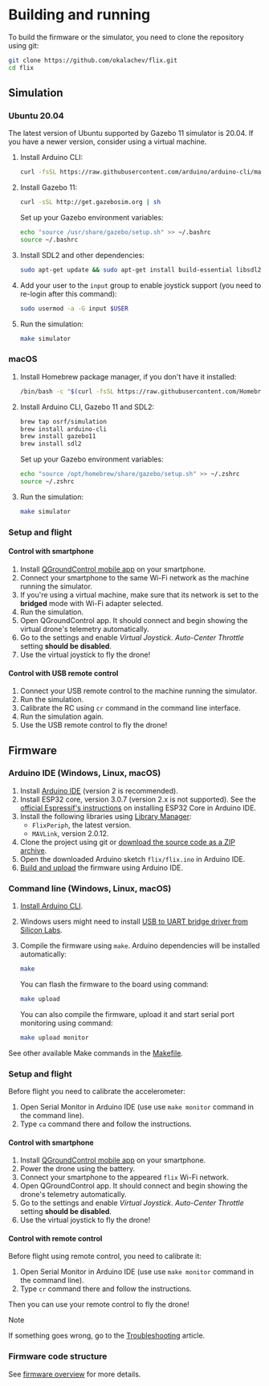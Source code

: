 # Building and running

To build the firmware or the simulator, you need to clone the repository using git:

```bash
git clone https://github.com/okalachev/flix.git
cd flix
```

## Simulation

### Ubuntu 20.04

The latest version of Ubuntu supported by Gazebo 11 simulator is 20.04. If you have a newer version, consider using a virtual machine.

1. Install Arduino CLI:

   ```bash
   curl -fsSL https://raw.githubusercontent.com/arduino/arduino-cli/master/install.sh | BINDIR=~/.local/bin sh
   ```

2. Install Gazebo 11:

   ```bash
   curl -sSL http://get.gazebosim.org | sh
   ```

   Set up your Gazebo environment variables:

   ```bash
   echo "source /usr/share/gazebo/setup.sh" >> ~/.bashrc
   source ~/.bashrc
   ```

3. Install SDL2 and other dependencies:

   ```bash
   sudo apt-get update && sudo apt-get install build-essential libsdl2-dev
   ```

4. Add your user to the `input` group to enable joystick support (you need to re-login after this command):

   ```bash
   sudo usermod -a -G input $USER
   ```

5. Run the simulation:

   ```bash
   make simulator
   ```

### macOS

1. Install Homebrew package manager, if you don't have it installed:

   ```bash
   /bin/bash -c "$(curl -fsSL https://raw.githubusercontent.com/Homebrew/install/HEAD/install.sh)"
   ```

2. Install Arduino CLI, Gazebo 11 and SDL2:

   ```bash
   brew tap osrf/simulation
   brew install arduino-cli
   brew install gazebo11
   brew install sdl2
   ```

   Set up your Gazebo environment variables:

   ```bash
   echo "source /opt/homebrew/share/gazebo/setup.sh" >> ~/.zshrc
   source ~/.zshrc
   ```

3. Run the simulation:

   ```bash
   make simulator
   ```

### Setup and flight

#### Control with smartphone

1. Install [QGroundControl mobile app](https://docs.qgroundcontrol.com/master/en/qgc-user-guide/getting_started/download_and_install.html#android) on your smartphone.
2. Connect your smartphone to the same Wi-Fi network as the machine running the simulator.
3. If you're using a virtual machine, make sure that its network is set to the **bridged** mode with Wi-Fi adapter selected.
4. Run the simulation.
5. Open QGroundControl app. It should connect and begin showing the virtual drone's telemetry automatically.
6. Go to the settings and enable *Virtual Joystick*. *Auto-Center Throttle* setting **should be disabled**.
7. Use the virtual joystick to fly the drone!

#### Control with USB remote control

1. Connect your USB remote control to the machine running the simulator.
2. Run the simulation.
3. Calibrate the RC using `cr` command in the command line interface.
4. Run the simulation again.
5. Use the USB remote control to fly the drone!

## Firmware

### Arduino IDE (Windows, Linux, macOS)

1. Install [Arduino IDE](https://www.arduino.cc/en/software) (version 2 is recommended).
2. Install ESP32 core, version 3.0.7 (version 2.x is not supported). See the [official Espressif's instructions](https://docs.espressif.com/projects/arduino-esp32/en/latest/installing.html#installing-using-arduino-ide) on installing ESP32 Core in Arduino IDE.
3. Install the following libraries using [Library Manager](https://docs.arduino.cc/software/ide-v2/tutorials/ide-v2-installing-a-library):
   * `FlixPeriph`, the latest version.
   * `MAVLink`, version 2.0.12.
4. Clone the project using git or [download the source code as a ZIP archive](https://codeload.github.com/okalachev/flix/zip/refs/heads/master).
5. Open the downloaded Arduino sketch `flix/flix.ino` in Arduino IDE.
6. [Build and upload](https://docs.arduino.cc/software/ide-v2/tutorials/getting-started/ide-v2-uploading-a-sketch) the firmware using Arduino IDE.

### Command line (Windows, Linux, macOS)

1. [Install Arduino CLI](https://arduino.github.io/arduino-cli/installation/).
2. Windows users might need to install [USB to UART bridge driver from Silicon Labs](https://www.silabs.com/developers/usb-to-uart-bridge-vcp-drivers).
3. Compile the firmware using `make`. Arduino dependencies will be installed automatically:

   ```bash
   make
   ```

   You can flash the firmware to the board using command:

   ```bash
   make upload
   ```

   You can also compile the firmware, upload it and start serial port monitoring using command:

   ```bash
   make upload monitor
   ```

See other available Make commands in the [Makefile](../Makefile).

### Setup and flight

Before flight you need to calibrate the accelerometer:

1. Open Serial Monitor in Arduino IDE (use use `make monitor` command in the command line).
2. Type `ca` command there and follow the instructions.

#### Control with smartphone

1. Install [QGroundControl mobile app](https://docs.qgroundcontrol.com/master/en/qgc-user-guide/getting_started/download_and_install.html#android) on your smartphone.
2. Power the drone using the battery.
3. Connect your smartphone to the appeared `flix` Wi-Fi network.
4. Open QGroundControl app. It should connect and begin showing the drone's telemetry automatically.
5. Go to the settings and enable *Virtual Joystick*. *Auto-Center Throttle* setting **should be disabled**.
6. Use the virtual joystick to fly the drone!

#### Control with remote control

Before flight using remote control, you need to calibrate it:

1. Open Serial Monitor in Arduino IDE (use use `make monitor` command in the command line).
2. Type `cr` command there and follow the instructions.

Then you can use your remote control to fly the drone!

> [!NOTE]
> If something goes wrong, go to the [Troubleshooting](troubleshooting.md) article.

### Firmware code structure

See [firmware overview](firmware.md) for more details.
